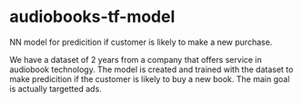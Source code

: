 # audiobooks-tf-model
NN model for predicition if customer is likely to make a new purchase.

We have a dataset of 2 years from a company that offers service in audiobook technology. The model is created and trained with the dataset to make predicition if the
customer is likely to buy a new book. The main goal is actually targetted ads.

